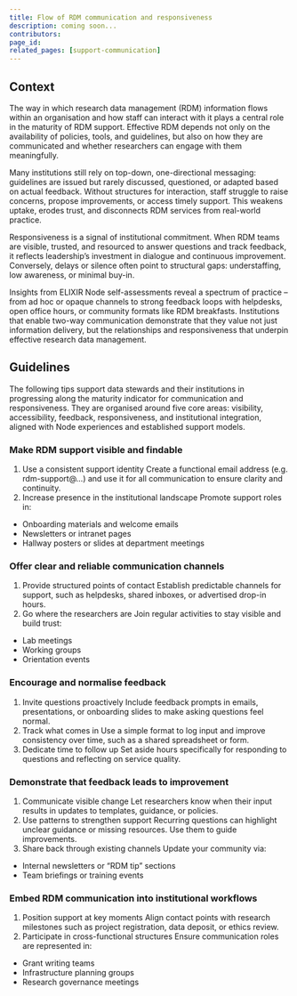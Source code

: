 ```yaml
---
title: Flow of RDM communication and responsiveness
description: coming soon...
contributors: 
page_id: 
related_pages: [support-communication]
---
```


## Context
The way in which research data management (RDM) information flows within an organisation and how staff can interact with it plays a central role in the maturity of RDM support. Effective RDM depends not only on the availability of policies, tools, and guidelines, but also on how they are communicated and whether researchers can engage with them meaningfully.

Many institutions still rely on top-down, one-directional messaging: guidelines are issued but rarely discussed, questioned, or adapted based on actual feedback. Without structures for interaction, staff struggle to raise concerns, propose improvements, or access timely support. This weakens uptake, erodes trust, and disconnects RDM services from real-world practice.

Responsiveness is a signal of institutional commitment. When RDM teams are visible, trusted, and resourced to answer questions and track feedback, it reflects leadership’s investment in dialogue and continuous improvement. Conversely, delays or silence often point to structural gaps: understaffing, low awareness, or minimal buy-in.

Insights from ELIXIR Node self-assessments reveal a spectrum of practice – from ad hoc or opaque channels to strong feedback loops with helpdesks, open office hours, or community formats like RDM breakfasts. Institutions that enable two-way communication demonstrate that they value not just information delivery, but the relationships and responsiveness that underpin effective research data management.

## Guidelines
The following tips support data stewards and their institutions in progressing along the maturity indicator for communication and responsiveness. They are organised around five core areas: visibility, accessibility, feedback, responsiveness, and institutional integration, aligned with Node experiences and established support models.

### Make RDM support visible and findable

1. Use a consistent support identity
Create a functional email address (e.g. rdm-support@...) and use it for all communication to ensure clarity and continuity.
2. Increase presence in the institutional landscape
Promote support roles in:
* Onboarding materials and welcome emails
* Newsletters or intranet pages
* Hallway posters or slides at department meetings

### Offer clear and reliable communication channels

1. Provide structured points of contact
Establish predictable channels for support, such as helpdesks, shared inboxes, or advertised drop-in hours.
2. Go where the researchers are
Join regular activities to stay visible and build trust:
* Lab meetings
* Working groups
* Orientation events

### Encourage and normalise feedback

1. Invite questions proactively
Include feedback prompts in emails, presentations, or onboarding slides to make asking questions feel normal.
2. Track what comes in
Use a simple format to log input and improve consistency over time, such as a shared spreadsheet or form.
3. Dedicate time to follow up
Set aside hours specifically for responding to questions and reflecting on service quality.

### Demonstrate that feedback leads to improvement

1. Communicate visible change
Let researchers know when their input results in updates to templates, guidance, or policies. 
2. Use patterns to strengthen support
Recurring questions can highlight unclear guidance or missing resources. Use them to guide improvements.
3. Share back through existing channels
Update your community via:
* Internal newsletters or “RDM tip” sections
* Team briefings or training events

### Embed RDM communication into institutional workflows

1. Position support at key moments
Align contact points with research milestones such as project registration, data deposit, or ethics review.
2. Participate in cross-functional structures
Ensure communication roles are represented in:
* Grant writing teams
* Infrastructure planning groups
* Research governance meetings
